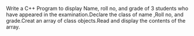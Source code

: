 Write a C++ Program to display Name, roll no, and grade of 3 students who have appeared in the examination.Declare the class of name ,Roll no, and grade.Creat an array of class objects.Read and display the contents of the array.
